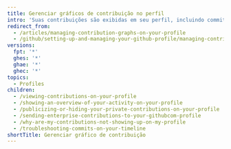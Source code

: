 ```yaml
---
title: Gerenciar gráficos de contribuição no perfil
intro: 'Suas contribuições são exibidas em seu perfil, incluindo commits, pull requests propostas e problemas abertos. Assim, as pessoas podem ver facilmente o trabalho que você fez.'
redirect_from:
  - /articles/managing-contribution-graphs-on-your-profile
  - /github/setting-up-and-managing-your-github-profile/managing-contribution-graphs-on-your-profile
versions:
  fpt: '*'
  ghes: '*'
  ghae: '*'
  ghec: '*'
topics:
  - Profiles
children:
  - /viewing-contributions-on-your-profile
  - /showing-an-overview-of-your-activity-on-your-profile
  - /publicizing-or-hiding-your-private-contributions-on-your-profile
  - /sending-enterprise-contributions-to-your-githubcom-profile
  - /why-are-my-contributions-not-showing-up-on-my-profile
  - /troubleshooting-commits-on-your-timeline
shortTitle: Gerenciar gráfico de contribuição
---
```


